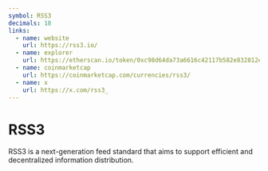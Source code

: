 ```yaml
---
symbol: RSS3
decimals: 18
links:
  - name: website
    url: https://rss3.io/
  - name: explorer
    url: https://etherscan.io/token/0xc98d64da73a6616c42117b582e832812e7b8d57f
  - name: coinmarketcap
    url: https://coinmarketcap.com/currencies/rss3/
  - name: x
    url: https://x.com/rss3_
---
```


# RSS3

RSS3 is a next-generation feed standard that aims to support efficient and decentralized information distribution.
